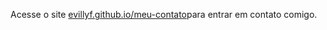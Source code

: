 Acesse o site [evillyf.github.io/meu-contato](https://evillyf.github.io/meu-contato/)para entrar em contato comigo.
